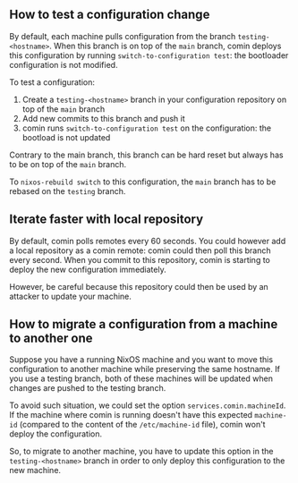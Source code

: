 ## How to test a configuration change

By default, each machine pulls configuration from the branch
`testing-<hostname>`. When this branch is on top of the `main` branch,
comin deploys this configuration by running `switch-to-configuration
test`: the bootloader configuration is not modified.

To test a configuration:

1. Create a `testing-<hostname>` branch in your configuration
   repository on top of the `main` branch
2. Add new commits to this branch and push it
3. comin runs `switch-to-configuration test` on the configuration: the bootload is not updated

Contrary to the main branch, this branch can be hard reset but always
has to be on top of the `main` branch.

To `nixos-rebuild switch` to this configuration, the `main` branch has
to be rebased on the `testing` branch.

## Iterate faster with local repository

By default, comin polls remotes every 60 seconds. You could however
add a local repository as a comin remote: comin could then poll this
branch every second. When you commit to this repository, comin is
starting to deploy the new configuration immediately.

However, be careful because this repository could then be used by an
attacker to update your machine.

## How to migrate a configuration from a machine to another one

Suppose you have a running NixOS machine and you want to move this
configuration to another machine while preserving the same
hostname. If you use a testing branch, both of these machines will be
updated when changes are pushed to the testing branch. 

To avoid such situation, we could set the option
`services.comin.machineId`. If the machine where comin is running
doesn't have this expected `machine-id` (compared to the content of
the `/etc/machine-id` file), comin won't deploy the configuration.

So, to migrate to another machine, you have to update this
option in the `testing-<hostname>` branch in order to only deploy this
configuration to the new machine.
